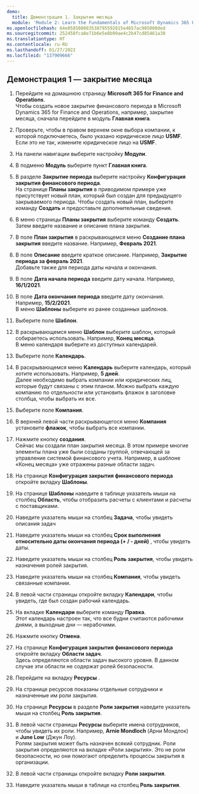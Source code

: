 ```yaml
---
demo:
  title: Демонстрация 1. Закрытие месяца
  module: 'Module 2: Learn the Fundamentals of Microsoft Dynamics 365 Finance'
ms.openlocfilehash: 64e058508083538795592815e4657ac905000ded
ms.sourcegitcommit: 252458fca8e71b6e5e8b99ae4c2b47cd85461a30
ms.translationtype: HT
ms.contentlocale: ru-RU
ms.lasthandoff: 01/27/2022
ms.locfileid: "137909666"
---
```

## <a name="demo-1---month-end-close"></a>Демонстрация 1 — закрытие месяца

1. Перейдите на домашнюю страницу **Microsoft 365 for Finance and Operations**.  
    Чтобы создать новое закрытие финансового периода в Microsoft Dynamics 365 for Finance and Operations, например, закрытие месяца, сначала перейдите в модуль **Главная книга**.

1. Проверьте, чтобы в правом верхнем окне выбора компании, к которой подключаетесь, было указано юридическое лицо **USMF**. Если это не так, измените юридическое лицо на **USMF**.

1. На панели навигации выберите настройку **Модули**.

1. В подменю **Модуль** выберите пункт **Главная книга**.

1. В разделе **Закрытие периода** выберите настройку **Конфигурация закрытия финансового периода**.  
    На странице **Планы закрытия** в приводимом примере уже присутствует новый план, который был создан для предыдущего закрываемого периода. Чтобы создать новый план, выберите команду **Создать** и предоставьте дополнительные сведения.

1. В меню страницы **Планы закрытия** выберите команду **Создать**.  
    Затем введите название и описание плана закрытия.

1. В поле **План закрытия** в раскрывающемся меню **Создание плана закрытия** введите название. Например, **Февраль 2021**.

1. В поле **Описание** введите краткое описание. Например, **Закрытие периода за февраль 2021**.  
    Добавьте также для периода даты начала и окончания.

1. В поле **Дата начала периода** введите дату начала. Например, **16/1/2021**.

1. В поле **Дата окончания периода** введите дату окончания. Например, **15/2/2021**.  
    В меню **Шаблоны** выберите из ранее созданных шаблонов.

1. Выберите поле **Шаблон**.

1. В раскрывающемся меню **Шаблон** выберите шаблон, который собираетесь использовать. Например, **Конец месяца**.  
    В меню календаря выберите из доступных календарей.

1. Выберите поле **Календарь**.

1. В раскрывающемся меню **Календарь** выберите календарь, который хотите использовать. Например, **5 дней**.  
Далее необходимо выбрать компании или юридических лиц, которые будут связаны с этим планом. Можно выбрать каждую компанию по отдельности или установить флажок в заголовке столбца, чтобы выбрать их все.

1. Выберите поле **Компания**.

1. В верхней левой части раскрывающегося меню **Компания** установите **флажок**, чтобы выбрать все компании.

1. Нажмите кнопку **создания**.  
    Сейчас мы создали план закрытия месяца. В этом примере многие элементы плана уже были созданы группой, отвечающей за управление системой финансового учета. Например, в шаблоне «Конец месяца» уже отражены разные области задач.

1. На странице **Конфигурация закрытия финансового периода** откройте вкладку **Шаблоны**.

1. На странице **Шаблоны** наведите в таблице указатель мыши на столбец **Область**, чтобы отобразить расчеты с клиентами и расчеты с поставщиками.

1. Наведите указатель мыши на столбец **Задача**, чтобы увидеть описания задач

1. Наведите указатель мыши на столбец **Срок выполнения относительно даты окончания периода (+ / - дней)** , чтобы увидеть даты.

1. Наведите указатель мыши на столбец **Роль закрытия**, чтобы увидеть назначения ролей закрытия.

1. Наведите указатель мыши на столбец **Компания**, чтобы увидеть связанные компании.

1. В левой части страницы откройте вкладку **Календари**, чтобы увидеть, где был создан рабочий календарь.

1. На вкладке **Календари** выберите команду **Правка**.  
    Этот календарь настроен так, что все будни считаются рабочими днями, а выходные дни — нерабочими.

1. Нажмите кнопку **Отмена**.

1. На странице **Конфигурация закрытия финансового периода** откройте вкладку **Области задач**.  
    Здесь определяются области задач высокого уровня. В данном случае эти области не содержат ролей безопасности.

1. Перейдите на вкладку **Ресурсы** .

1. На странице ресурсов показаны отдельные сотрудники и назначенные им роли закрытия.

1. На странице **Ресурсы** в разделе **Роли закрытия** наведите указатель мыши на столбец **Роль закрытия**.

1. В левой части страницы **Ресурсы** выберите имена сотрудников, чтобы увидеть их роли. Например, **Arnie Mondloch** (Арни Мондлок) и **June Low** (Джун Лоу).  
    Ролям закрытия может быть назначен всякий сотрудник. Роли закрытия определяются на вкладке «Роли закрытия». Это не роли безопасности, но они помогают определить процессы закрытия в организации.

1. В левой части страницы откройте вкладку **Роли закрытия**.

1. Наведите указатель мыши в таблице на столбец **Роль закрытия**.
